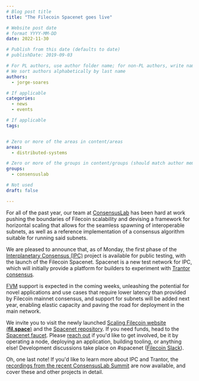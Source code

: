```yaml
---
# Blog post title
title: "The Filecoin Spacenet goes live"

# Website post date
# format YYYY-MM-DD
date: 2022-11-30

# Publish from this date (defaults to date)
# publishDate: 2019-09-03

# For PL authors, use author folder name; for non-PL authors, write name as in paper within ""
# We sort authors alphabetically by last name
authors:
  - jorge-soares

# If applicable
categories:
  - news
  - events

# If applicable
tags:


# Zero or more of the areas in content/areas
areas:
  - distributed-systems

# Zero or more of the groups in content/groups (should match author membership)
groups:
  - consensuslab

# Not used
draft: false

---
```


For all of the past year, our team at [ConsensusLab](/groups/consensuslab) has been hard at work pushing the boundaries of Filecoin scalability and devising a framework for horizontal scaling that allows for the seamless spawning of interoperable subnets, as well as a reference implementation of a consensus algorithm suitable for running said subnets.

We are pleased to announce that, as of Monday, the first phase of the [Interplanetary Consensus (IPC)](https://github.com/protocol/ConsensusLab/blob/main/specs/hierarchical_consensus.md) project is available for public testing, with the launch of the Filecoin Spacenet. Spacenet is a new test network for IPC, which will initially provide a platform for builders to experiment with [Trantor consensus](https://github.com/protocol/ConsensusLab/blob/main/specs/trantor.md).

[FVM](https://fvm.filecoin.io/) support is expected in the coming weeks, unleashing the potential for novel applications and use cases that require lower latency than provided by Filecoin mainnet consensus, and support for subnets will be added next year, enabling elastic capacity and paving the road for deployment in the main network.

We invite you to visit the newly launched [Scaling Filecoin website (**fil.space**)](https://fil.space/) and the [Spacenet repository](https://github.com/consensus-shipyard/spacenet). If you need funds, head to the [Spacenet faucet](https://spacenet.consensus.ninja/). Please [reach out](https://forms.gle/b1bKWonBEsnCS7pv8) if you'd like to get involved, be it by operating a node, deploying an application, building tooling, or anything else! Development discussions take place on #spacenet ([Filecoin Slack](https://filecoin.io/slack)).

Oh, one last note! If you'd like to learn more about IPC and Trantor, the [recordings from the recent ConsensusLab Summit](https://www.consensuslabsummit.io/videos) are now available, and cover these and other projects in detail.
